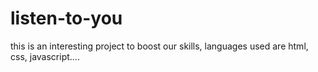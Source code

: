 # listen-to-you
this is an interesting project to boost our skills, languages used are html, css, javascript....
